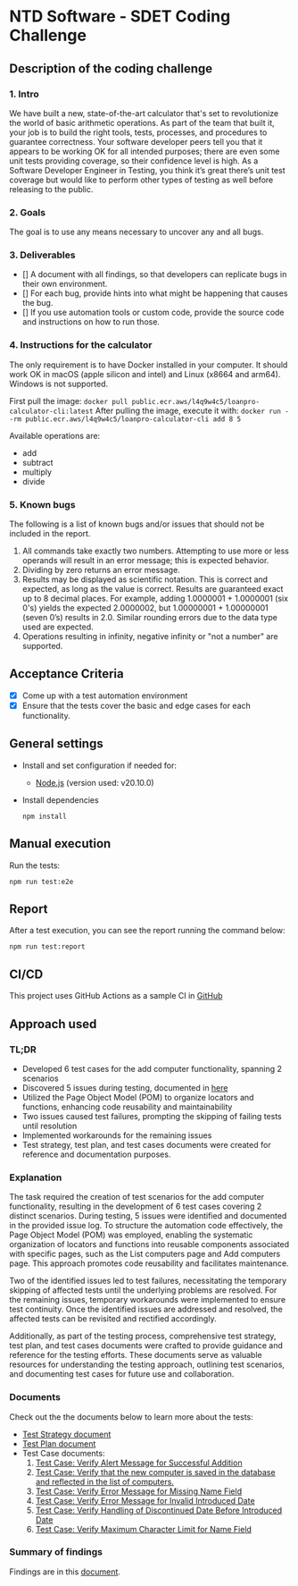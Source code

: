 # NTD Software - SDET Coding Challenge

## Description of the coding challenge

### 1. Intro
We have built a new, state-of-the-art calculator that's set to revolutionize the world of basic arithmetic operations. As part of the team that built it, your job is to build the right tools, tests, processes, and procedures to guarantee correctness. Your software developer peers tell you that it appears to be
working OK for all intended purposes; there are even some unit tests providing coverage, so their confidence level is high. As a Software Developer Engineer in
Testing, you think it’s great there’s unit test coverage but would like to perform other types of testing as well before releasing to the public.

### 2. Goals
The goal is to use any means necessary to uncover any and all bugs.

### 3. Deliverables
- [] A document with all findings, so that developers can replicate bugs in their own environment.
- [] For each bug, provide hints into what might be happening that causes the bug.
- [] If you use automation tools or custom code, provide the source code and instructions on how to run those.

### 4. Instructions for the calculator
The only requirement is to have Docker installed in your computer. It should work OK in macOS (apple silicon and intel) and Linux (x8664 and arm64). Windows is
not supported.

First pull the image: `docker pull public.ecr.aws/l4q9w4c5/loanpro-calculator-cli:latest`
After pulling the image, execute it with: `docker run --rm public.ecr.aws/l4q9w4c5/loanpro-calculator-cli add 8 5`

Available operations are:
- add
- subtract
- multiply
- divide

### 5. Known bugs
The following is a list of known bugs and/or issues that should not be included in the report.
1. All commands take exactly two numbers. Attempting to use more or less operands will result in an error message; this is expected behavior.
2. Dividing by zero returns an error message.
3. Results may be displayed as scientific notation. This is correct and expected, as long as the value is correct. Results are guaranteed exact up to 8 decimal places. For example, adding 1.0000001 + 1.0000001 (six 0's) yields the expected 2.0000002, but 1.00000001 + 1.00000001 (seven 0’s) results in 2.0. Similar rounding errors due to the data type used are expected.
5. Operations resulting in infinity, negative infinity or "not a number" are supported.

## Acceptance Criteria
- [X] Come up with a test automation environment
- [X] Ensure that the tests cover the basic and edge cases for each functionality.

## General settings
- Install and set configuration if needed for:
  - [Node.js](https://nodejs.org/en/download/) (version used: v20.10.0)
- Install dependencies

  ```batch
  npm install
  ```

## Manual execution
Run the tests:
  
  ```batch
  npm run test:e2e
  ```

## Report
After a test execution, you can see the report running the command below:

  ```batch
  npm run test:report
  ```

## CI/CD
This project uses GitHub Actions as a sample CI in [GitHub](https://github.com/ericrommel/ntd-software-challenge/actions/workflows/playwright.yml)


## Approach used

### TL;DR
- Developed 6 test cases for the add computer functionality, spanning 2 scenarios
- Discovered 5 issues during testing, documented in [here](docs/issues.md)
- Utilized the Page Object Model (POM) to organize locators and functions, enhancing code reusability and maintainability
- Two issues caused test failures, prompting the skipping of failing tests until resolution
- Implemented workarounds for the remaining issues
- Test strategy, test plan, and test cases documents were created for reference and documentation purposes.

### Explanation
The task required the creation of test scenarios for the add computer functionality, resulting in the development of 6 test cases covering 2 distinct scenarios. During testing, 5 issues were identified and documented in the provided issue log. To structure the automation code effectively, the Page Object Model (POM) was employed, enabling the systematic organization of locators and functions into reusable components associated with specific pages, such as the List computers page and Add computers page. This approach promotes code reusability and facilitates maintenance.

Two of the identified issues led to test failures, necessitating the temporary skipping of affected tests until the underlying problems are resolved. For the remaining issues, temporary workarounds were implemented to ensure test continuity. Once the identified issues are addressed and resolved, the affected tests can be revisited and rectified accordingly.

Additionally, as part of the testing process, comprehensive test strategy, test plan, and test cases documents were crafted to provide guidance and reference for the testing efforts. These documents serve as valuable resources for understanding the testing approach, outlining test scenarios, and documenting test cases for future use and collaboration.

### Documents
Check out the the documents below to learn more about the tests:

- [Test Strategy document](docs/test-strategy.md)
- [Test Plan document](docs/test-plan.md)
- Test Case documents:
  1. [Test Case: Verify Alert Message for Successful Addition](docs/test-cases/T001.md)
  2. [Test Case: Verify that the new computer is saved in the database and reflected in the list of computers.](docs/test-cases/T002.md)
  3. [Test Case: Verify Error Message for Missing Name Field](docs/test-cases/T003.md)
  4. [Test Case: Verify Error Message for Invalid Introduced Date](docs/test-cases/T004.md)
  5. [Test Case: Verify Handling of Discontinued Date Before Introduced Date](docs/test-cases/T005.md)
  6. [Test Case: Verify Maximum Character Limit for Name Field](docs/test-cases/T006.md)

### Summary of findings
Findings are in this [document](docs/issues.md).
